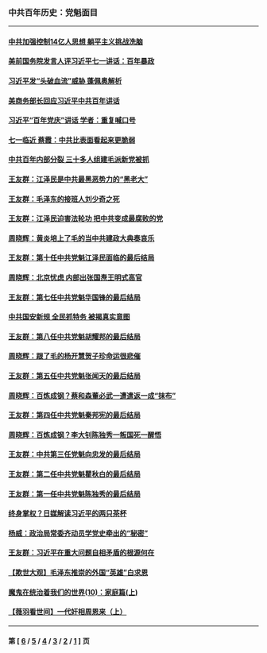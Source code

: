 ### 中共百年历史：党魁面目
---
#### [中共加强控制14亿人思想 躺平主义挑战洗脑](../../pages/nf1176107/n13094299.md?07210430) 
#### [美前国务院发言人评习近平七一讲话：百年暴政](../../pages/nf1176107/n13066986.md?07210430) 
#### [习近平发“头破血流”威胁 蓬佩奥解析](../../pages/nf1176107/n13063604.md?07210430) 
#### [美商务部长回应习近平中共百年讲话](../../pages/nf1176107/n13062903.md?07210430) 
#### [习近平“百年党庆”讲话 学者：重复喊口号](../../pages/nf1176107/n13061411.md?07210430) 
#### [七一临近 蔡霞：中共比表面看起来更脆弱](../../pages/nf1176107/n13056418.md?07210430) 
#### [中共百年内部分裂 三十多人组建毛派新党被抓](../../pages/nf1176107/n13044023.md?07210430) 
#### [王友群：江泽民是中共最黑恶势力的“黑老大”](../../pages/nf1176107/n13022180.md?07210430) 
#### [王友群：毛泽东的接班人刘少奇之死](../../pages/nf1176107/n12991772.md?07210430) 
#### [王友群：江泽民迫害法轮功 把中共变成最腐败的党](../../pages/nf1176107/n12947347.md?07210430) 
#### [周晓辉：黄炎培上了毛的当中共建政大典奏哀乐](../../pages/nf1176107/n12942780.md?07210430) 
#### [王友群：第十任中共党魁江泽民面临的最后结局](../../pages/nf1176107/n12933748.md?07210430) 
#### [周晓辉：北京忧虑 内部出张国焘王明式高官](../../pages/nf1176107/n12931709.md?07210430) 
#### [王友群：第七任中共党魁华国锋的最后结局](../../pages/nf1176107/n12918457.md?07210430) 
#### [中共国安新规 全民抓特务 被揭真实意图](../../pages/nf1176107/n12911615.md?07210430) 
#### [王友群：第八任中共党魁胡耀邦的最后结局](../../pages/nf1176107/n12902918.md?07210430) 
#### [周晓辉：跟了毛的杨开慧贺子珍命运很悲催](../../pages/nf1176107/n12877804.md?07210430) 
#### [王友群：第五任中共党魁张闻天的最后结局](../../pages/nf1176107/n12865420.md?07210430) 
#### [周晓辉：百炼成钢？蔡和森董必武一遭遣返一成“抹布”](../../pages/nf1176107/n12854806.md?07210430) 
#### [王友群：第四任中共党魁秦邦宪的最后结局](../../pages/nf1176107/n12855290.md?07210430) 
#### [周晓辉：百炼成钢？李大钊陈独秀一叛国死一醒悟](../../pages/nf1176107/n12847981.md?07210430) 
#### [王友群：中共第三任党魁向忠发的最后结局](../../pages/nf1176107/n12840390.md?07210430) 
#### [王友群：第二任中共党魁瞿秋白的最后结局](../../pages/nf1176107/n12824710.md?07210430) 
#### [王友群：第一任中共党魁陈独秀的最后结局](../../pages/nf1176107/n12809869.md?07210430) 
#### [终身掌权？日媒解读习近平的两只茶杯](../../pages/nf1176107/n12805064.md?07210430) 
#### [杨威：政治局常委齐动员学党史牵出的“秘密”](../../pages/nf1176107/n12764642.md?07210430) 
#### [王友群：习近平在重大问题自相矛盾的根源何在](../../pages/nf1176107/n12499563.md?07210430) 
#### [【欺世大观】毛泽东推崇的外国“英雄”白求恩](../../pages/nf1176107/n12362005.md?07210430) 
#### [魔鬼在统治着我们的世界(10)：家庭篇(上)](../../pages/nf1176107/n10435448.md?07210430) 
#### [【薇羽看世间】一代奸相周恩来（上）](../../pages/nf1176107/n12401109.md?07210430) 

---
#### 第 [ [6](./6.md?07210430) / [5](./5.md?07210430) / [4](./4.md?07210430) / [3](./3.md?07210430) / [2](./2.md?07210430) / [1](./1.md?07210430) ] 页
